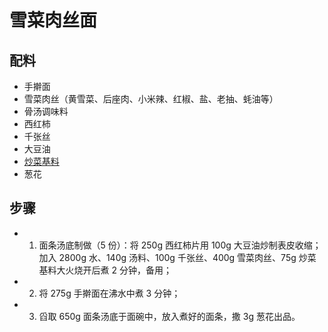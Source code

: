 # 雪菜肉丝面

## 配料

- 手擀面
- 雪菜肉丝（黄雪菜、后座肉、小米辣、红椒、盐、老抽、蚝油等）
- 骨汤调味料
- 西红柿
- 千张丝
- 大豆油
- [炒菜基料](/配料/炒菜基料.md)
- 葱花

## 步骤

- 1. 面条汤底制做（5 份）：将 250g 西红柿片用 100g 大豆油炒制表皮收缩；加入 2800g 水、140g 汤料、100g 千张丝、400g 雪菜肉丝、75g 炒菜基料大火烧开后煮 2 分钟，备用；
- 2. 将 275g 手擀面在沸水中煮 3 分钟；
- 3. 舀取 650g 面条汤底于面碗中，放入煮好的面条，撒 3g 葱花出品。
